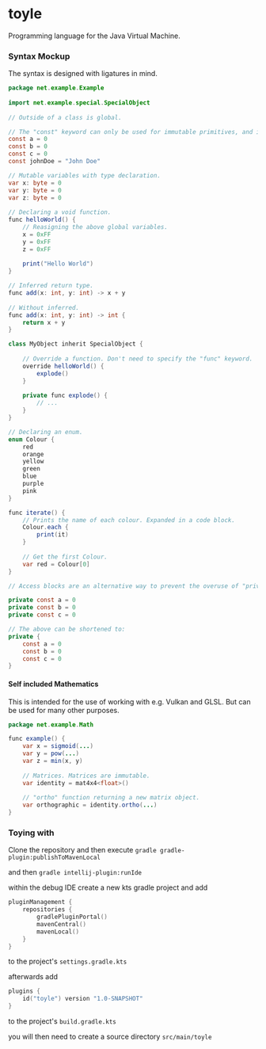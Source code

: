 # toyle
Programming language for the Java Virtual Machine.


### Syntax Mockup
The syntax is designed with ligatures in mind.
```java
package net.example.Example
        
import net.example.special.SpecialObject
        
// Outside of a class is global.        

// The "const" keyword can only be used for immutable primitives, and inferred is the preferred type declaration.
const a = 0        
const b = 0
const c = 0
const johnDoe = "John Doe"

// Mutable variables with type declaration.
var x: byte = 0
var y: byte = 0
var z: byte = 0
        
// Declaring a void function.
func helloWorld() {
    // Reasigning the above global variables.
    x = 0xFF
    y = 0xFF
    z = 0xFF
        
    print("Hello World")
}

// Inferred return type.
func add(x: int, y: int) -> x + y
        
// Without inferred.
func add(x: int, y: int) -> int {
    return x + y    
}

class MyObject inherit SpecialObject {
    
    // Override a function. Don't need to specify the "func" keyword.
    override helloWorld() {
        explode()
    }
    
    private func explode() {
        // ...
    }
}

// Declaring an enum.
enum Colour {
    red
    orange 
    yellow
    green
    blue
    purple
    pink
}

func iterate() {
    // Prints the name of each colour. Expanded in a code block.
    Colour.each {
        print(it)
    }
    
    // Get the first Colour.
    var red = Colour[0]
}

// Access blocks are an alternative way to prevent the overuse of "private".

private const a = 0
private const b = 0
private const c = 0

// The above can be shortened to:
private {
    const a = 0    
    const b = 0
    const c = 0
}
```

#### Self included Mathematics
This is intended for the use of working with e.g. Vulkan and GLSL. But can be used for many other purposes.
```java
package net.example.Math

func example() {
    var x = sigmoid(...)
    var y = pow(...)
    var z = min(x, y)
        
    // Matrices. Matrices are immutable.
    var identity = mat4x4<float>()
        
    // "ortho" function returning a new matrix object.
    var orthographic = identity.ortho(...)
}
```

### Toying with
Clone the repository and then execute
``gradle gradle-plugin:publishToMavenLocal``

and then
``gradle intellij-plugin:runIde``

within the debug IDE create a new kts gradle project and add
```kotlin
pluginManagement {
    repositories { 
        gradlePluginPortal()
        mavenCentral()
        mavenLocal()
    }
}
```
to the project's ``settings.gradle.kts``

afterwards add
```kotlin
plugins {
    id("toyle") version "1.0-SNAPSHOT"
}
```
to the project's ``build.gradle.kts``

you will then need to create a source directory ``src/main/toyle``